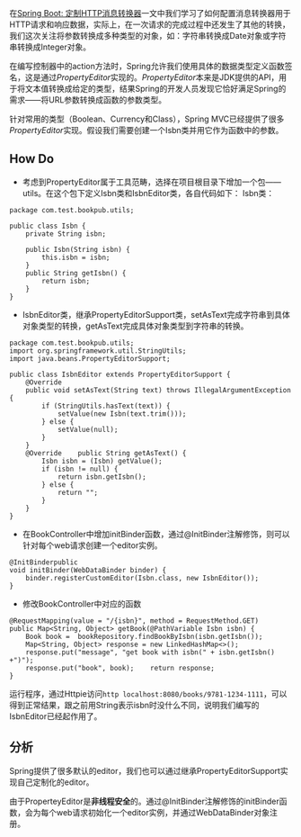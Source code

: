 在[Spring Boot: 定制HTTP消息转换器](http://www.jianshu.com/p/ffe56d9553fd)一文中我们学习了如何配置消息转换器用于HTTP请求和响应数据，实际上，在一次请求的完成过程中还发生了其他的转换，我们这次关注将参数转换成多种类型的对象，如：字符串转换成Date对象或字符串转换成Integer对象。

在编写控制器中的action方法时，Spring允许我们使用具体的数据类型定义函数签名，这是通过*PropertyEditor*实现的。*PropertyEditor*本来是JDK提供的API，用于将文本值转换成给定的类型，结果Spring的开发人员发现它恰好满足Spring的需求——将URL参数转换成函数的参数类型。

针对常用的类型（Boolean、Currency和Class），Spring MVC已经提供了很多*PropertyEditor*实现。假设我们需要创建一个Isbn类并用它作为函数中的参数。

## How Do
- 考虑到PropertyEditor属于工具范畴，选择在项目根目录下增加一个包——utils。在这个包下定义Isbn类和IsbnEditor类，各自代码如下：
Isbn类：

```
package com.test.bookpub.utils;

public class Isbn {
    private String isbn;

    public Isbn(String isbn) {
        this.isbn = isbn;
    }
    public String getIsbn() {
        return isbn;
    }
}
```
- IsbnEditor类，继承PropertyEditorSupport类，setAsText完成字符串到具体对象类型的转换，getAsText完成具体对象类型到字符串的转换。

```
package com.test.bookpub.utils;
import org.springframework.util.StringUtils;
import java.beans.PropertyEditorSupport;

public class IsbnEditor extends PropertyEditorSupport {
    @Override
    public void setAsText(String text) throws IllegalArgumentException {
        if (StringUtils.hasText(text)) {
            setValue(new Isbn(text.trim()));
        } else {
            setValue(null);
        }
    }
    @Override    public String getAsText() {
        Isbn isbn = (Isbn) getValue();
        if (isbn != null) {
            return isbn.getIsbn();
        } else {
            return "";
        }
    }
}
```
- 在BookController中增加initBinder函数，通过@InitBinder注解修饰，则可以针对每个web请求创建一个editor实例。

```
@InitBinderpublic 
void initBinder(WebDataBinder binder) {
    binder.registerCustomEditor(Isbn.class, new IsbnEditor());
}
```
- 修改BookController中对应的函数

```
@RequestMapping(value = "/{isbn}", method = RequestMethod.GET)
public Map<String, Object> getBook(@PathVariable Isbn isbn) {
    Book book =  bookRepository.findBookByIsbn(isbn.getIsbn());
    Map<String, Object> response = new LinkedHashMap<>();
    response.put("message", "get book with isbn(" + isbn.getIsbn() +")");
    response.put("book", book);    return response;
}
```

运行程序，通过Httpie访问`http localhost:8080/books/9781-1234-1111`，可以得到正常结果，跟之前用String表示isbn时没什么不同，说明我们编写的IsbnEditor已经起作用了。

## 分析
Spring提供了很多默认的editor，我们也可以通过继承PropertyEditorSupport实现自己定制化的editor。

由于ProperteyEditor是**非线程安全**的。通过@InitBinder注解修饰的initBinder函数，会为每个web请求初始化一个editor实例，并通过WebDataBinder对象注册。
